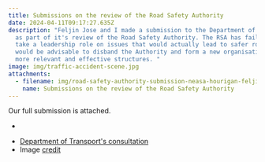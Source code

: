 ```yaml
---
title: Submissions on the review of the Road Safety Authority
date: 2024-04-11T09:17:27.635Z
description: "Feljin Jose and I made a submission to the Department of Transport
  as part of it's review of the Road Safety Authority. The RSA has failed to
  take a leadership role on issues that would actually lead to safer roads. It
  would be advisable to disband the Authority and form a new organisation with
  more relevant and effective structures. "
image: img/traffic-accident-scene.jpg
attachments:
  - filename: img/road-safety-authority-submission-neasa-hourigan-feljin-jose_.pdf
    name: Submissions on the review of the Road Safety Authority
---
```

Our full submission is attached.

-
* [Department of Transport's consultation](https://www.gov.ie/en/consultation/bd619-call-for-submissions-review-of-road-safety-authority/) 
* Image [credit](https://www.flickr.com/photos/infomatique/33487252924)